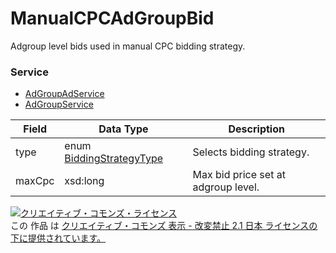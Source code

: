 # ManualCPCAdGroupBid
Adgroup level bids used in manual CPC bidding strategy.
### Service
+ [AdGroupAdService](../services/AdGroupAdService.md)
+ [AdGroupService](../services/AdGroupService.md)

| Field | Data Type | Description | 
|---|---|---|
| type| enum <a href="../data/BiddingStrategyType.md">BiddingStrategyType</a>| Selects bidding strategy. |
| maxCpc| xsd:long| Max bid price set at adgroup level. |
<a rel="license" href="http://creativecommons.org/licenses/by-nd/2.1/jp/"><img alt="クリエイティブ・コモンズ・ライセンス" style="border-width:0" src="https://i.creativecommons.org/l/by-nd/2.1/jp/88x31.png" /></a><br />この 作品 は <a rel="license" href="http://creativecommons.org/licenses/by-nd/2.1/jp/">クリエイティブ・コモンズ 表示 - 改変禁止 2.1 日本 ライセンスの下に提供されています。</a>
